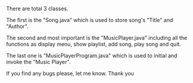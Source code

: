 There are total 3 classes.

The first is the "Song.java" which is used to store song's "Title" and "Author".

The second and most important is the "MusicPlayer.java" including all the functions
as display menu, show playlist, add song, play song and quit.

The last one is "MusicPlayerProgram.java" which is used to initial and invoke the "Music Player".

If you find any bugs please, let me know.
Thank you
